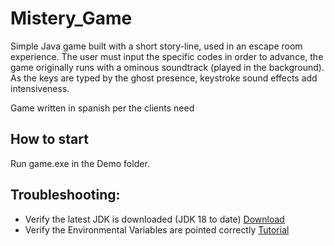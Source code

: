 # Mistery_Game

Simple Java game built with a short story-line, used in an escape room experience. The user must input the specific codes in order to advance, the game originally runs with a ominous soundtrack (played in the background). As the keys are typed by the ghost presence, keystroke sound effects add intensiveness.

Game written in spanish per the clients need

## How to start

Run game.exe in the Demo folder.
## Troubleshooting: 

- Verify the latest JDK is downloaded (JDK 18 to date) [Download](https://www.oracle.com/java/technologies/downloads/)  
- Verify the Environmental Variables are pointed correctly [Tutorial](https://confluence.atlassian.com/doc/setting-the-java_home-variable-in-windows-8895.html)
